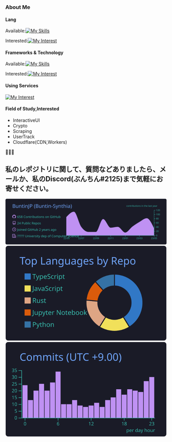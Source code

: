 ### About Me

#### Lang
Available:[![My Skills](https://skillicons.dev/icons?i=js,py,java,c)](https://buntin.xyz)

Interested:[![My Interest](https://skillicons.dev/icons?i=rust,go,ts,crystal)](https://buntin.xyz)

#### Frameworks & Technology

Available:[![My Skills](https://skillicons.dev/icons?i=react,redux,nodejs,docker,tensorflow)](https://buntin.xyz)

Interested:[![My Interest](https://skillicons.dev/icons?i=tauri,astro,nextjs,svelte)](https://buntin.xyz)

#### Using Services

[![My Interest](https://skillicons.dev/icons?i=cloudflare,nginx,azure,gcp,linux,discord,neovim,vscode)](https://buntin.xyz)

#### Field of Study,Interested

- InteractiveUI
- Crypto
- Scraping
- UserTrack
- Cloudflare(CDN,Workers)

🤌🤌🤌
## 私のレポジトリに関して、質問などありましたら、メールか、私のDiscord(ぶんちん#2125)まで気軽にお寄せください。

[![](https://raw.githubusercontent.com/BuntinJP/BuntinJP/main/profile-summary-card-output/tokyonight/0-profile-details.svg)](https://buntin.xyz)
[![](https://raw.githubusercontent.com/BuntinJP/BuntinJP/main/profile-summary-card-output/tokyonight/1-repos-per-language.svg)](https://buntin.xyz) 
[![](https://raw.githubusercontent.com/BuntinJP/BuntinJP/main/profile-summary-card-output/tokyonight/4-productive-time.svg)](https://buntin.xyz)
